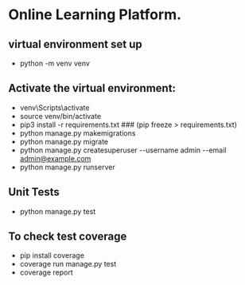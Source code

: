 # Online Learning Platform.

## virtual environment set up
- python -m venv venv


## Activate the virtual environment:
- venv\Scripts\activate
- source venv/bin/activate 
- pip3 install -r requirements.txt ### (pip freeze > requirements.txt)
- python manage.py makemigrations 
- python manage.py migrate 
- python manage.py createsuperuser --username admin --email admin@example.com 
- python manage.py runserver


## Unit Tests
- python manage.py test


## To check test coverage
- pip install coverage 
- coverage run manage.py test 
- coverage report